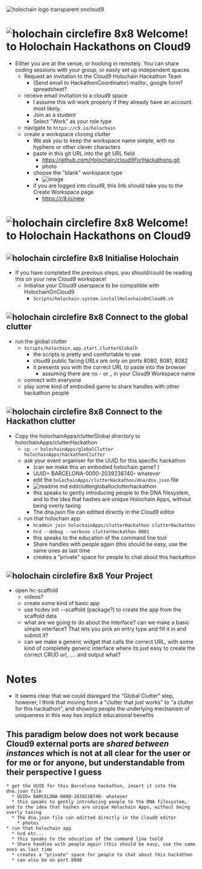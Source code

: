 ![holochain logo transparent oncloud9](https://user-images.githubusercontent.com/239550/32944597-eaa0a29c-cb44-11e7-9dd3-a0e0204bcbb3.png)

# ![holochain circlefire 8x8](https://user-images.githubusercontent.com/239550/32946475-8baf402e-cb4c-11e7-8eed-7952614737f6.png) Welcome! to Holochain Hackathons on Cloud9
* Either you are at the venue, or hooking in remotely. You can share coding sessions with your group, or easily set up independent spaces
  * Request an invitation to the Cloud9 Holochain Hackathon Team
    * (Send email to HackathonCoordinator) mailto:, google form? spreadsheet?
  * receive email invitation to a cloud9 space 
    * I assume this will work properly if they already have an account. most likely.
    * Join as a student
    * Select "Work" as your role type
  * navigate to `https://c9.io/holochain`
  * create a workspace cloning clutter
    * We ask you to keep the workspace name simple, with no hyphens or other clever characters
    * paste in this git URL into the git URL field
      * https://github.com/Holochain/cloud9ForHackathons.git
      * photo
    * choose the "blank" workspace type
      * ![image](https://user-images.githubusercontent.com/239550/32902769-259a7ece-caa8-11e7-964e-087d3d524023.png)
    * if you are logged into cloud9, this link should take you to the Create Workspace page
      * https://c9.io/new

# ![holochain circlefire 8x8](https://user-images.githubusercontent.com/239550/32946475-8baf402e-cb4c-11e7-8eed-7952614737f6.png) Welcome! to Holochain Hackathons on Cloud9
## ![holochain circlefire 8x8](https://user-images.githubusercontent.com/239550/32946475-8baf402e-cb4c-11e7-8eed-7952614737f6.png) Initialise Holochain
* If you have completed the previous steps, you should/could be reading this on your new Cloud9 workspace!
  * Initialise your Cloud9 userspace to be compatible with HolochainOnCloud9
    * `Scripts/holochain.system.installHolochainOnCloud9.sh`
## ![holochain circlefire 8x8](https://user-images.githubusercontent.com/239550/32946475-8baf402e-cb4c-11e7-8eed-7952614737f6.png) Connect to the global clutter
  * run the global clutter
    * `Scripts/holochain.app.start.clutterGlobalh`
      * the scripts is pretty and comfortable to use
      * cloud9 public facing URLs are only on ports 8080, 8081, 8082
      * it presents you with the correct URL to paste into the browser
        * assuming there are no - or _ in your Cloud9 Workspace name
    * connect with everyone
    * play some kind of embodied game to share handles with other hackathon people
## ![holochain circlefire 8x8](https://user-images.githubusercontent.com/239550/32946475-8baf402e-cb4c-11e7-8eed-7952614737f6.png) Connect to the Hackathon clutter
  * Copy the holochainApps/clutterGlobal directory to holochainApps/clutterHackathon
    * `cp -r holochainApps/globalClutter holochainApps/hackathonClutter`
    * ask your event organiser for the UUID for this specific hackathon
      * (can we make this an embodied holochain game? )
      * UUID= BARCELONA-0000-2039238740- whatever
      * edit the `holochainApps/clutterHackathon/dna/dna.json` file
      * ![readme md editclutterglobaltoclutterhackathon](https://user-images.githubusercontent.com/239550/32945013-accd81cc-cb46-11e7-8630-036fd8d4daae.jpg)
      * this speaks to gently introducing people to the DNA filesystem, and to the idea that hashes are unique Holochain Apps, without being overly taxing
      * The dna.json file can editted directly in the Cloud9 editor
    * run that holochain app
      * `hcadmin join holochainApps/clutterHackathon clutterHackathon`
      * `hcd --debug --verbose clutterHackathon 8081`
      * this speaks to the education of the command line tool
      * Share handles with people again (this should be easy, use the same ones as last time
      * creates a "private" space for people to chat about this hackathon
## ![holochain circlefire 8x8](https://user-images.githubusercontent.com/239550/32946475-8baf402e-cb4c-11e7-8eed-7952614737f6.png) Your Project
  * open hc-scaffold
    * videos?
    * create some kind of basic app
    * use hcdev init --scaffold (package?) to create the app from the scaffold data
    * what are we going to do about the interface? can we make a basic simple interface? That lets you pick an entry type and fill it in and submit it?
    * can we make a generic widget that calls the correct URL, with some kind of completely generic interface where its just easy to create the correct CRUD url, .... and output what?


# Notes
* It seems clear that we could disregard the "Global Clutter" step, however, I think that moving form a "clutter that just works" to "a clutter for this hackathon", and showing people the underlying mechanism of uniqueness in this way has implicit educational benefits

## This paradigm below does not work because Cloud9 external ports are ***shared between instances*** which is not at all clear for the user or for me or for anyone, but understandable from their perspective I guess

    * get the UUID for this Barcelona hackathon, insert it into the dna.json file
      * UUID= BARCELONA-0000-2039238740- whatever
      * this speaks to gently introducing people to the DNA filesystem, and to the idea that hashes are unique Holochain Apps, without being overly taxing
      * The dna.json file can editted directly in the Cloud9 editor
        * photos
    * run that holochain app
      * hcd etc...
      * this speaks to the education of the command line toold
      * Share handles with people again (this should be easy, use the same ones as last time
      * creates a "private" space for people to chat about this hackathon
      * can also be on port 8080
